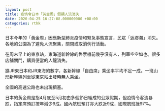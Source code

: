 ```yaml
---
layout: post
title: 疫情令日本「黃金周」假期人流消失
date: 2020-04-25 16:27:08.000000000 +08:00
categories: rthk
---
```


日本今年的「黃金周」因應新型肺炎疫情和緊急事態宣言，民眾「返鄉潮」消失。各地的公園為了避免人流聚集，關閉或取消例行活動。

在周末早上的東京站，東海道新幹線的售票機前幾乎沒有人，列車空空如也。很多店舖關門，購買便當的人龍消失。

據JR東日本和JR東海的數字，各新幹線「自由席」乘坐率平均不足一成。一班山形新幹線列車從東京站出發時無人乘坐。

全國的高速公路也未出現擠塞。

日本的黃金周是指4月底至5月初由多個節日組成的公眾假期，但疫情令客流暴跌，指定席預訂按年減少9成。國內航班預訂亦大跌近9成，國際航班挫97%。
